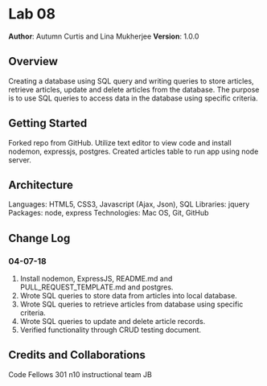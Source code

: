 # Lab 08 
**Author**: Autumn Curtis and Lina Mukherjee
**Version**: 1.0.0
## Overview
Creating a database using SQL query and writing queries to store articles, retrieve articles, update and delete articles from the database. The purpose is to use SQL queries to access data in the database using  specific criteria.
## Getting Started
Forked repo from GitHub. Utilize text editor to view code and install nodemon, expressjs, postgres. Created articles table to run app using node server. 
## Architecture
Languages: HTML5, CSS3, Javascript (Ajax, Json), SQL
Libraries: jquery
Packages: node, express
Technologies: Mac OS, Git, GitHub 
## Change Log
  ### 04-07-18
  1. Install nodemon, ExpressJS, README.md and PULL_REQUEST_TEMPLATE.md and postgres.
  2. Wrote SQL queries to store data from articles into local database.
  3. Wrote SQL queries to retrieve articles from database using specific criteria.
  4. Wrote SQL queries to update and delete article records.
  5. Verified functionality through CRUD testing document.
  
## Credits and Collaborations
Code Fellows 301 n10 instructional team JB 